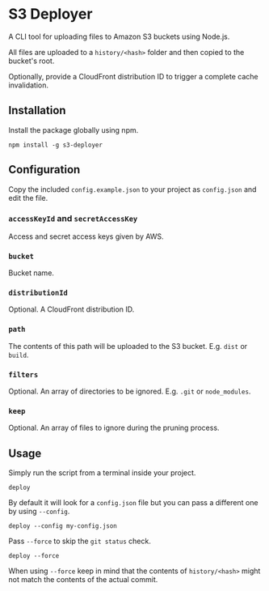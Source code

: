 # S3 Deployer

A CLI tool for uploading files to Amazon S3 buckets using Node.js.

All files are uploaded to a `history/<hash>` folder and then copied to the bucket's root.

Optionally, provide a CloudFront distribution ID to trigger a complete cache invalidation.

## Installation

Install the package globally using npm.

```
npm install -g s3-deployer
```

## Configuration

Copy the included `config.example.json` to your project as `config.json` and edit the file.

### `accessKeyId` and `secretAccessKey`

Access and secret access keys given by AWS.

### `bucket`

Bucket name.

### `distributionId`

Optional. A CloudFront distribution ID.

### `path`

The contents of this path will be uploaded to the S3 bucket. E.g. `dist` or `build`.

### `filters`

Optional. An array of directories to be ignored. E.g. `.git` or `node_modules`.

### `keep`

Optional. An array of files to ignore during the pruning process.

## Usage

Simply run the script from a terminal inside your project.

```
deploy
```
By default it will look for a `config.json` file but you can pass a different one by using `--config`.

```
deploy --config my-config.json
```

Pass `--force` to skip the `git status` check.

```
deploy --force
```

When using `--force` keep in mind that the contents of `history/<hash>` might not match the contents of the actual commit.
